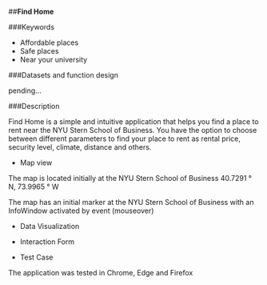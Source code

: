 ##**Find Home**

###Keywords

* Affordable places
* Safe places
* Near your university

###Datasets and function design

pending...

###Description

Find Home is a simple and intuitive application that helps you find a place to rent near the NYU Stern School of Business. You have the option to choose between different parameters to find your place to rent as rental price, security level, climate, distance and others.

* Map view

The map is located initially at the NYU Stern School of Business 40.7291 ° N, 73.9965 ° W

The map has an initial marker at the NYU Stern School of Business with an InfoWindow activated by event (mouseover)

* Data Visualization

* Interaction Form

* Test Case

The application was tested in Chrome, Edge and Firefox
